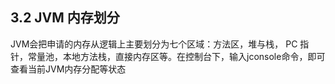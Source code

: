 ##  3.2 JVM 内存划分

JVM会把申请的内存从逻辑上主要划分为七个区域：方法区，堆与栈， PC 指针，常量池，本地方法栈，直接内存区等。在控制台下，输入jconsole命令，即可查看当前JVM内存分配等状态

